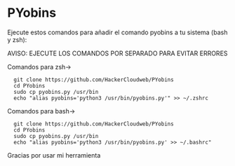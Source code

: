 # PYobins

Ejecute estos comandos para añadir el comando pyobins a tu sistema (bash y zsh):
                 
   AVISO: EJECUTE LOS COMANDOS POR SEPARADO PARA EVITAR ERRORES

   Comandos para zsh->

	  git clone https://github.com/HackerCloudweb/PYobins
	  cd PYobins
	  sudo cp pyobins.py /usr/bin
	  echo "alias pyobins='python3 /usr/bin/pyobins.py'" >> ~/.zshrc
   Comandos para bash->
  
	  git clone https://github.com/HackerCloudweb/PYobins
	  cd PYobins
	  sudo cp pyobins.py /usr/bin
	  echo "alias pyobins='python3 /usr/bin/pyobins.py' >> ~/.bashrc"

Gracias por usar mi herramienta
